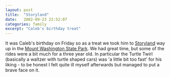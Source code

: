```yaml
---
layout: post
title:  "Storyland"
date:   2002-09-23 22:52:07
categories: family
excerpt: "Caleb's birthday treat"
---
```

It was Caleb's birthday on Friday so as a treat we took him to <a href="http://www.storylandnh.com/">Storyland</a> way up in the <a href="http://www.nhparks.state.nh.us/parkops/parks/mtwashington.html">Mount Washington State Park</a>. We had great time, but some of the rides were a bit much for a three year old. In particular the Turtle Twirl (basically a waltzer with turtle shaped cars) was 'a little bit too fast' for his liking - to be honest I felt quite ill myself afterwards but managed to put a brave face on it.

